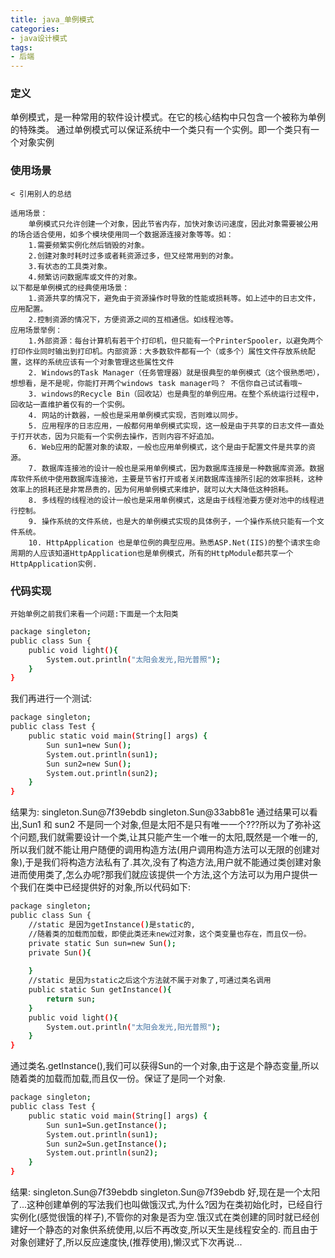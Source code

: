 ```yaml
---
title: java_单例模式
categories:
- java设计模式
tags:
- 后端
---
```

### 定义
单例模式，是一种常用的软件设计模式。在它的核心结构中只包含一个被称为单例的特殊类。
通过单例模式可以保证系统中一个类只有一个实例。即一个类只有一个对象实例

### 使用场景
	< 引用别人的总结

	适用场景： 
	    单例模式只允许创建一个对象，因此节省内存，加快对象访问速度，因此对象需要被公用的场合适合使用，如多个模块使用同一个数据源连接对象等等。如： 
	    1.需要频繁实例化然后销毁的对象。 
	    2.创建对象时耗时过多或者耗资源过多，但又经常用到的对象。 
	    3.有状态的工具类对象。 
	    4.频繁访问数据库或文件的对象。 
	以下都是单例模式的经典使用场景： 
	    1.资源共享的情况下，避免由于资源操作时导致的性能或损耗等。如上述中的日志文件，应用配置。 
	    2.控制资源的情况下，方便资源之间的互相通信。如线程池等。 
	应用场景举例： 
	    1.外部资源：每台计算机有若干个打印机，但只能有一个PrinterSpooler，以避免两个打印作业同时输出到打印机。内部资源：大多数软件都有一个（或多个）属性文件存放系统配置，这样的系统应该有一个对象管理这些属性文件 
	    2. Windows的Task Manager（任务管理器）就是很典型的单例模式（这个很熟悉吧），想想看，是不是呢，你能打开两个windows task manager吗？ 不信你自己试试看哦~ 
	    3. windows的Recycle Bin（回收站）也是典型的单例应用。在整个系统运行过程中，回收站一直维护着仅有的一个实例。 
	    4. 网站的计数器，一般也是采用单例模式实现，否则难以同步。 
	    5. 应用程序的日志应用，一般都何用单例模式实现，这一般是由于共享的日志文件一直处于打开状态，因为只能有一个实例去操作，否则内容不好追加。 
	    6. Web应用的配置对象的读取，一般也应用单例模式，这个是由于配置文件是共享的资源。 
	    7. 数据库连接池的设计一般也是采用单例模式，因为数据库连接是一种数据库资源。数据库软件系统中使用数据库连接池，主要是节省打开或者关闭数据库连接所引起的效率损耗，这种效率上的损耗还是非常昂贵的，因为何用单例模式来维护，就可以大大降低这种损耗。 
	    8. 多线程的线程池的设计一般也是采用单例模式，这是由于线程池要方便对池中的线程进行控制。 
	    9. 操作系统的文件系统，也是大的单例模式实现的具体例子，一个操作系统只能有一个文件系统。 
	    10. HttpApplication 也是单位例的典型应用。熟悉ASP.Net(IIS)的整个请求生命周期的人应该知道HttpApplication也是单例模式，所有的HttpModule都共享一个HttpApplication实例.

### 代码实现
	
	开始单例之前我们来看一个问题:下面是一个太阳类
``` bash
package singleton;
public class Sun {
	public void light(){
		System.out.println("太阳会发光,阳光普照");
	}
}
```
我们再进行一个测试:
``` bash
package singleton;
public class Test {
	public static void main(String[] args) {
		Sun sun1=new Sun();
		System.out.println(sun1);
		Sun sun2=new Sun();
		System.out.println(sun2);
	}
}
```
结果为: 		singleton.Sun@7f39ebdb
			singleton.Sun@33abb81e
通过结果可以看出,Sun1 和 sun2 不是同一个对象,但是太阳不是只有唯一一个???所以为了弥补这个问题,我们就需要设计一个类,让其只能产生一个唯一的太阳,既然是一个唯一的,所以我们就不能让用户随便的调用构造方法(用户调用构造方法可以无限的创建对象),于是我们将构造方法私有了.其次,没有了构造方法,用户就不能通过类创建对象进而使用类了,怎么办呢?那我们就应该提供一个方法,这个方法可以为用户提供一个我们在类中已经提供好的对象,所以代码如下:
``` bash
package singleton;
public class Sun {
	//static 是因为getInstance()是static的,
	//随着类的加载而加载，即使此类还未new过对象，这个类变量也存在，而且仅一份。
	private static Sun sun=new Sun();
	private Sun(){
		
	}
	//static 是因为static之后这个方法就不属于对象了,可通过类名调用
	public static Sun getInstance(){
		return sun;
	}
	public void light(){
		System.out.println("太阳会发光,阳光普照");
	}
}
```
通过类名.getInstance(),我们可以获得Sun的一个对象,由于这是个静态变量,所以随着类的加载而加载,而且仅一份。保证了是同一个对象.
``` bash
package singleton;
public class Test {
	public static void main(String[] args) {
		Sun sun1=Sun.getInstance();
		System.out.println(sun1);
		Sun sun2=Sun.getInstance();
		System.out.println(sun2);
	}
}
```
结果: 	singleton.Sun@7f39ebdb
		singleton.Sun@7f39ebdb
好,现在是一个太阳了...这种创建单例的写法我们也叫做饿汉式,为什么?因为在类初始化时，已经自行实例化(感觉很饿的样子),不管你的对象是否为空.饿汉式在类创建的同时就已经创建好一个静态的对象供系统使用,以后不再改变,所以天生是线程安全的.
而且由于对象创建好了,所以反应速度快,(推荐使用),懒汉式下次再说...
